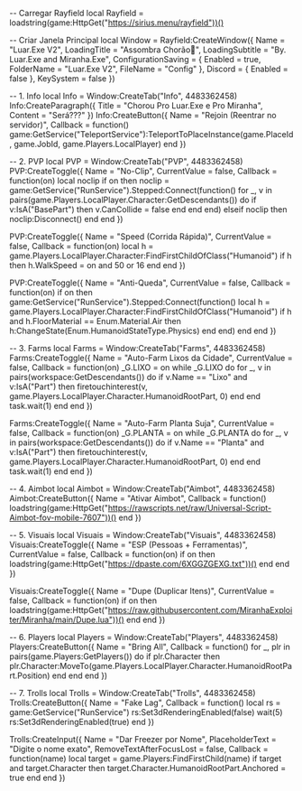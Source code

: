 -- Carregar Rayfield
local Rayfield = loadstring(game:HttpGet("https://sirius.menu/rayfield"))()

-- Criar Janela Principal
local Window = Rayfield:CreateWindow({
    Name = "Luar.Exe V2",
    LoadingTitle = "Assombra Chorão👻",
    LoadingSubtitle = "By. Luar.Exe and Miranha.Exe",
    ConfigurationSaving = {
        Enabled = true,
        FolderName = "Luar.Exe V2",
        FileName = "Config"
    },
    Discord = { Enabled = false },
    KeySystem = false
})

-- 1. Info
local Info = Window:CreateTab("Info", 4483362458)
Info:CreateParagraph({ Title = "Chorou Pro Luar.Exe e Pro Miranha", Content = "Será???" })
Info:CreateButton({
    Name = "Rejoin (Reentrar no servidor)",
    Callback = function()
        game:GetService("TeleportService"):TeleportToPlaceInstance(game.PlaceId, game.JobId, game.Players.LocalPlayer)
    end
})

-- 2. PVP
local PVP = Window:CreateTab("PVP", 4483362458)
PVP:CreateToggle({
    Name = "No-Clip",
    CurrentValue = false,
    Callback = function(on)
        local noclip
        if on then
            noclip = game:GetService("RunService").Stepped:Connect(function()
                for _, v in pairs(game.Players.LocalPlayer.Character:GetDescendants()) do
                    if v:IsA("BasePart") then v.CanCollide = false end
                end
            end)
        elseif noclip then noclip:Disconnect() end
    end
})

PVP:CreateToggle({
    Name = "Speed (Corrida Rápida)",
    CurrentValue = false,
    Callback = function(on)
        local h = game.Players.LocalPlayer.Character:FindFirstChildOfClass("Humanoid")
        if h then h.WalkSpeed = on and 50 or 16 end
    end
})

PVP:CreateToggle({
    Name = "Anti-Queda",
    CurrentValue = false,
    Callback = function(on)
        if on then
            game:GetService("RunService").Stepped:Connect(function()
                local h = game.Players.LocalPlayer.Character:FindFirstChildOfClass("Humanoid")
                if h and h.FloorMaterial == Enum.Material.Air then
                    h:ChangeState(Enum.HumanoidStateType.Physics)
                end
            end)
        end
    end
})

-- 3. Farms
local Farms = Window:CreateTab("Farms", 4483362458)
Farms:CreateToggle({
    Name = "Auto-Farm Lixos da Cidade",
    CurrentValue = false,
    Callback = function(on)
        _G.LIXO = on
        while _G.LIXO do
            for _, v in pairs(workspace:GetDescendants()) do
                if v.Name == "Lixo" and v:IsA("Part") then
                    firetouchinterest(v, game.Players.LocalPlayer.Character.HumanoidRootPart, 0)
                end
            end
            task.wait(1)
        end
    end
})

Farms:CreateToggle({
    Name = "Auto-Farm Planta Suja",
    CurrentValue = false,
    Callback = function(on)
        _G.PLANTA = on
        while _G.PLANTA do
            for _, v in pairs(workspace:GetDescendants()) do
                if v.Name == "Planta" and v:IsA("Part") then
                    firetouchinterest(v, game.Players.LocalPlayer.Character.HumanoidRootPart, 0)
                end
            end
            task.wait(1)
        end
    end
})

-- 4. Aimbot
local Aimbot = Window:CreateTab("Aimbot", 4483362458)
Aimbot:CreateButton({
    Name = "Ativar Aimbot",
    Callback = function()
        loadstring(game:HttpGet("https://rawscripts.net/raw/Universal-Script-Aimbot-fov-mobile-7607"))()
    end
})

-- 5. Visuais
local Visuais = Window:CreateTab("Visuais", 4483362458)
Visuais:CreateToggle({
    Name = "ESP (Pessoas + Ferramentas)",
    CurrentValue = false,
    Callback = function(on)
        if on then
            loadstring(game:HttpGet("https://dpaste.com/6XGGZGEXG.txt"))()
        end
    end
})

Visuais:CreateToggle({
    Name = "Dupe (Duplicar Itens)",
    CurrentValue = false,
    Callback = function(on)
        if on then
            loadstring(game:HttpGet("https://raw.githubusercontent.com/MiranhaExploiter/Miranha/main/Dupe.lua"))()
        end
    end
})

-- 6. Players
local Players = Window:CreateTab("Players", 4483362458)
Players:CreateButton({
    Name = "Bring All",
    Callback = function()
        for _, plr in pairs(game.Players:GetPlayers()) do
            if plr.Character then
                plr.Character:MoveTo(game.Players.LocalPlayer.Character.HumanoidRootPart.Position)
            end
        end
    end
})

-- 7. Trolls
local Trolls = Window:CreateTab("Trolls", 4483362458)
Trolls:CreateButton({
    Name = "Fake Lag",
    Callback = function()
        local rs = game:GetService("RunService")
        rs:Set3dRenderingEnabled(false)
        wait(5)
        rs:Set3dRenderingEnabled(true)
    end
})

Trolls:CreateInput({
    Name = "Dar Freezer por Nome",
    PlaceholderText = "Digite o nome exato",
    RemoveTextAfterFocusLost = false,
    Callback = function(name)
        local target = game.Players:FindFirstChild(name)
        if target and target.Character then
            target.Character.HumanoidRootPart.Anchored = true
        end
    end
})

